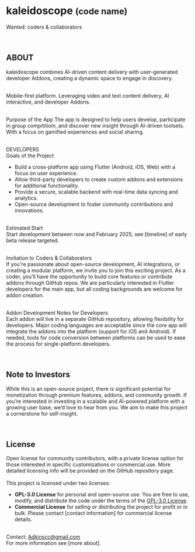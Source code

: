 # kaleidoscope <small>(code name)</small>
Wanted: coders & collaborators <!--to help shape and grow this innovative project.-->
<br>
<br>
<br>
## ABOUT <br>
kaleidoscope combines AI-driven content delivery with user-generated developer Addons, creating a dynamic space to engage in discovery.
<br><br>

Mobile-first platform. Leveraging video and text content delivery, AI interactive, and developer Addons.
<br><br>

Purpose of the App
The app is designed to help users develop, participate in group compititioin, and discover new insight through AI-driven toolsets. With a focus on gamified experiences and social sharing.
<br><br>

DEVELOPERS<br>
Goals of the Project<br>
 - Build a cross-platform app using Flutter (Android, iOS, Web) with a focus on user experience.
 - Allow third-party developers to create custom addons and extensions for additional functionality.
 - Provide a secure, scalable backend with real-time data syncing and analytics.
 - Open-source development to foster community contributions and innovations.
<br><br>

Estimated Start <br>
Start development between now and February 2025, see [timeline] of early beta release targeted.
<br><br>

Invitation to Coders & Collaborators<br>
If you're passionate about open-source development, AI integrations, or creating a modular platform, we invite you to join this exciting project. As a coder, you’ll have the opportunity to build core features or contribute addons through GitHub repos. We are particularly interested in Flutter developers for the main app, but all coding backgrounds are welcome for addon creation.
<br><br>

Addon Development Notes for Developers<br>
Each addon will live in a separate GitHub repository, allowing flexibility for developers. Major coding languages are acceptable since the core app will integrate the addons into the platform (support for iOS and Android). If needed, tools for code conversion between platforms can be used to ease the process for single-platform developers.
<br><br><br>


## Note to Investors<br>
While this is an open-source project, there is significant potential for monetization through premium features, addons, and community growth. If you’re interested in investing in a scalable and AI-powered platform with a growing user base, we’d love to hear from you. We aim to make this project a cornerstone for self-insight.
<br><br>
<br>

## License
Open license for community contributors, with a private license option for those interested in specific customizations or commercial use. More detailed licensing info will be provided on the GitHub repository page.
<br><br>
This project is licensed under two licenses:
- **GPL-3.0 License** for personal and open-source use. You are free to use, modify, and distribute the code under the terms of the [GPL-3.0 License](link-to-GPL-license).
- **Commercial License** for selling or distributing the project for profit or in bulk. Please contact [contact information] for commercial license details.
<br><br>

Contact: Adkinscc@gmail.com<br>
For more information see [more about].

